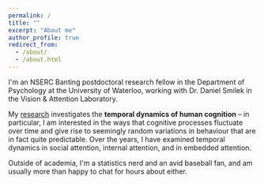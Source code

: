 ```yaml
---
permalink: /
title: ""
excerpt: "About me"
author_profile: true
redirect_from: 
  - /about/
  - /about.html
---
```


I'm an NSERC Banting postdoctoral research fellow in the Department of Psychology at the University of Waterloo, working with Dr. Daniel Smilek in the Vision & Attention Laboratory.

My [research](/research/) investigates the **temporal dynamics of human cognition** – in particular, I am interested in the ways that cognitive processes fluctuate over time and give rise to seemingly random variations in behaviour that are in fact quite predictable. Over the years, I have examined temporal dynamics in social attention, internal attention, and in embedded attention.

Outside of academia, I'm a statistics nerd and an avid baseball fan, and am usually more than happy to chat for hours about either.

